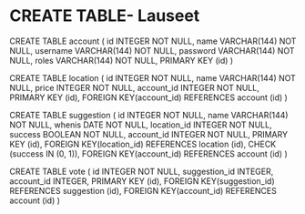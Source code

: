 # CREATE TABLE- Lauseet

CREATE TABLE account (
	id INTEGER NOT NULL, 
	name VARCHAR(144) NOT NULL, 
	username VARCHAR(144) NOT NULL, 
	password VARCHAR(144) NOT NULL, 
	roles VARCHAR(144) NOT NULL, 
	PRIMARY KEY (id)
)

CREATE TABLE location (
	id INTEGER NOT NULL, 
	name VARCHAR(144) NOT NULL, 
	price INTEGER NOT NULL, 
	account_id INTEGER NOT NULL, 
	PRIMARY KEY (id), 
	FOREIGN KEY(account_id) REFERENCES account (id)
)

CREATE TABLE suggestion (
	id INTEGER NOT NULL, 
	name VARCHAR(144) NOT NULL, 
	whenis DATE NOT NULL, 
	location_id INTEGER NOT NULL, 
	success BOOLEAN NOT NULL, 
	account_id INTEGER NOT NULL, 
	PRIMARY KEY (id), 
	FOREIGN KEY(location_id) REFERENCES location (id), 
	CHECK (success IN (0, 1)), 
	FOREIGN KEY(account_id) REFERENCES account (id)
)

CREATE TABLE vote (
	id INTEGER NOT NULL, 
	suggestion_id INTEGER, 
	account_id INTEGER, 
	PRIMARY KEY (id), 
	FOREIGN KEY(suggestion_id) REFERENCES suggestion (id), 
	FOREIGN KEY(account_id) REFERENCES account (id)
)
